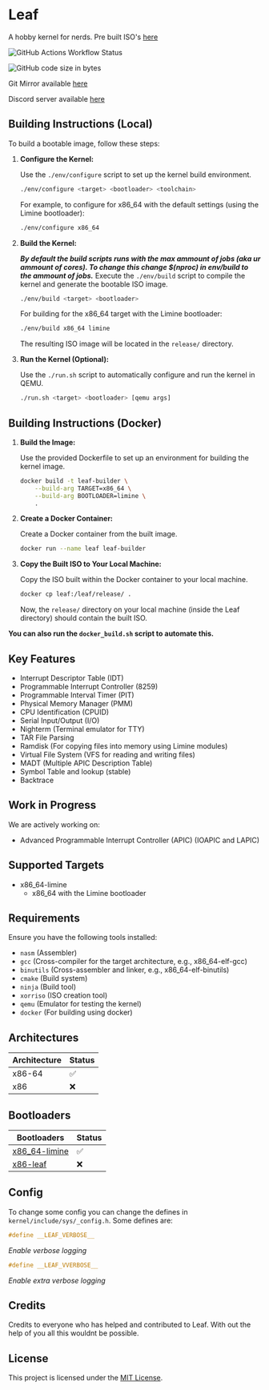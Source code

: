 # Leaf
A hobby kernel for nerds. Pre built ISO's [here](https://nightly.link/leaf-kernel/kernel/workflows/build/main/Leaf-release.zip)

![GitHub Actions Workflow Status](https://img.shields.io/github/actions/workflow/status/leaf-kernel/kernel/.github%2Fworkflows%2Fbuild.yml?label=Daily%20ISO%20Build%20(x86_64-limine))

![GitHub code size in bytes](https://img.shields.io/github/languages/code-size/leaf-kernel/kernel?label=Code%20Size%20(bytes))

Git Mirror available [here](https://git.leafkern.xyz/leaf)

Discord server available [here](https://discord.gg/mv9eePT7zV)

## Building Instructions (Local)

To build a bootable image, follow these steps:

1. **Configure the Kernel:**

   Use the `./env/configure` script to set up the kernel build environment.

   ```bash
   ./env/configure <target> <bootloader> <toolchain>
   ```

   For example, to configure for x86_64 with the default settings (using the Limine bootloader):

   ```bash
   ./env/configure x86_64
   ```

2. **Build the Kernel:**

   ***By default the build scripts runs with the max ammount of jobs (aka ur ammount of cores). To change this change $(nproc) in env/build to the ammount of jobs.***
   Execute the `./env/build` script to compile the kernel and generate the bootable ISO image.

   ```bash
   ./env/build <target> <bootloader>
   ```

   For building for the x86_64 target with the Limine bootloader:

   ```bash
   ./env/build x86_64 limine
   ```

   The resulting ISO image will be located in the `release/` directory.

3. **Run the Kernel (Optional):**

   Use the `./run.sh` script to automatically configure and run the kernel in QEMU.

   ```bash
   ./run.sh <target> <bootloader> [qemu args]
   ```

## Building Instructions (Docker)

1. **Build the Image:**

   Use the provided Dockerfile to set up an environment for building the kernel image.

   ```bash
   docker build -t leaf-builder \
       --build-arg TARGET=x86_64 \
       --build-arg BOOTLOADER=limine \
       .
   ```

2. **Create a Docker Container:**

   Create a Docker container from the built image.

   ```bash
   docker run --name leaf leaf-builder
   ```

3. **Copy the Built ISO to Your Local Machine:**

   Copy the ISO built within the Docker container to your local machine.

   ```bash
   docker cp leaf:/leaf/release/ .
   ```

   Now, the `release/` directory on your local machine (inside the Leaf directory) should contain the built ISO.

**You can also run the `docker_build.sh` script to automate this.**

## Key Features

- Interrupt Descriptor Table (IDT)
- Programmable Interrupt Controller (8259)
- Programmable Interval Timer (PIT)
- Physical Memory Manager (PMM)
- CPU Identification (CPUID)
- Serial Input/Output (I/O)
- Nighterm (Terminal emulator for TTY)
- TAR File Parsing
- Ramdisk (For copying files into memory using Limine modules)
- Virtual File System (VFS for reading and writing files)
- MADT (Multiple APIC Description Table)
- Symbol Table and lookup (stable)
- Backtrace

## Work in Progress

We are actively working on:

- Advanced Programmable Interrupt Controller (APIC) (IOAPIC and LAPIC)

## Supported Targets

- x86_64-limine
  - x86_64 with the Limine bootloader

## Requirements

Ensure you have the following tools installed:

- `nasm` (Assembler)
- `gcc` (Cross-compiler for the target architecture, e.g., x86_64-elf-gcc)
- `binutils` (Cross-assembler and linker, e.g., x86_64-elf-binutils)
- `cmake` (Build system)
- `ninja` (Build tool)
- `xorriso` (ISO creation tool)
- `qemu` (Emulator for testing the kernel)
- `docker` (For building using docker)

## Architectures

| Architecture | Status |
| ------------ | ------ |
| x86-64       | ✅     |
| x86          | ❌     |

## Bootloaders

| Bootloaders                                                  | Status |
| ------------------------------------------------------------ | ------ |
| [x86_64-limine](https://github.com/limine-bootloader/limine) | ✅     |
| [x86-leaf](https://github.com/leaf-kernel/bootloader)        | ❌     |

## Config

To change some config you can change the defines in `kernel/include/sys/_config.h`. Some defines are:
```c
#define __LEAF_VERBOSE__
```
*Enable verbose logging*

```c
#define __LEAF_VVERBOSE__
```
*Enable extra verbose logging*

## Credits

Credits to everyone who has helped and contributed to Leaf. With out the help of you all this wouldnt be possible.

## License

This project is licensed under the [MIT License](https://github.com/leaf-kernel/kernel/blob/main/LICENSE).
